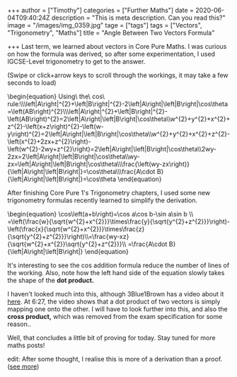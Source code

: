 +++
author = ["Timothy"]
categories = ["Further Maths"]
date = 2020-06-04T09:40:24Z
description = "This is meta description. Can you read this?"
image = "/images/img_0359.jpg"
tage = ["tags"]
tags = ["Vectors", "Trigonometry", "Maths"]
title = "Angle Between Two Vectors Formula"

+++
Last term, we learned about vectors in Core Pure Maths. I was curious on how the formula was derived, so after some experimentation, I used IGCSE-Level trigonometry to get to the answer.

(Swipe or click+arrow keys to scroll through the workings, it may take a few seconds to load)

\\begin{equation}
Using\\ the\\ cos\\ rule:\\\\\\left|A\\right|^{2}+\\left|B\\right|^{2}-2\\left|A\\right|\\left|B\\right|\\cos\\theta=\\left(AB\\right)^{2}\\\\\\left|A\\right|^{2}+\\left|B\\right|^{2}-\\left(AB\\right)^{2}=2\\left|A\\right|\\left|B\\right|\\cos\\theta\\\\w^{2}+y^{2}+x^{2}+z^{2}-\\left(x+z\\right)^{2}-\\left(w-y\\right)^{2}=2\\left|A\\right|\\left|B\\right|\\cos\\theta\\\\w^{2}+y^{2}+x^{2}+z^{2}-\\left(x^{2}+2zx+z^{2}\\right)-\\left(w^{2}-2wy+z^{2}\\right)=2\\left|A\\right|\\left|B\\right|\\cos\\theta\\\\2wy-2zx=2\\left|A\\right|\\left|B\\right|\\cos\\theta\\\\wy-zx=\\left|A\\right|\\left|B\\right|\\cos\\theta\\\\\\frac{\\left(wy-zx\\right)}{\\left|A\\right|\\left|B\\right|}=\\cos\\theta\\\\\\frac{A\\cdot B}{\\left|A\\right|\\left|B\\right|}=\\cos\\theta
\\end{equation}

After finishing Core Pure 1's Trigonometry chapters, I used some new trigonometry formulas recently learned to simplify the derivation.

\\begin{equation}
\\cos\\left(a+b\\right)=\\cos a\\cos b-\\sin a\\sin b
\\\\ =\\left(\\frac{w}{\\sqrt{w^{2}+x^{2}}}\\times\\frac{y}{\\sqrt{y^{2}+z^{2}}}\\right)-\\left(\\frac{x}{\\sqrt{w^{2}+x^{2}}}\\times\\frac{z}{\\sqrt{y^{2}+z^{2}}}\\right)\\\\=\\frac{wy-xz}{\\sqrt{w^{2}+x^{2}}\\sqrt{y^{2}+z^{2}}}\\\\ =\\frac{A\\cdot B}{\\left|A\\right|\\left|B\\right|}
\\end{equation}

It's interesting to see the cos addition formula reduce the number of lines of the working. Also, note how the left hand side of the equation slowly takes the shape of the **dot product.**

I haven't looked much into this, although 3Blue1Brown has a video about it [here](https://www.youtube.com/watch?v=LyGKycYT2v0). At 6:27, the video shows that a dot product of two vectors is simply mapping one onto the other. I will have to look further into this, and also the **cross product,** which was removed from the exam specification for some reason..

Well, that concludes a little bit of proving for today. Stay tuned for more maths posts!

edit: After some thought, I realise this is more of a derivation than a proof. ([see more](https://www.quora.com/What-is-the-difference-between-a-proof-and-a-derivation?))